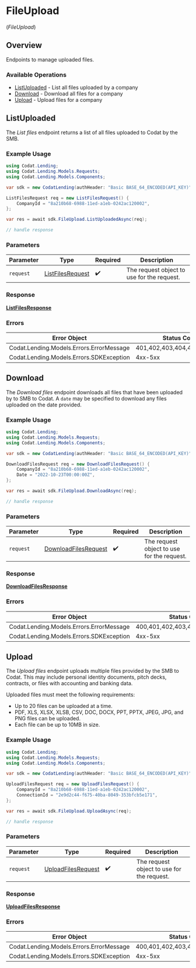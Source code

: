 # FileUpload
(*FileUpload*)

## Overview

Endpoints to manage uploaded files.

### Available Operations

* [ListUploaded](#listuploaded) - List all files uploaded by a company
* [Download](#download) - Download all files for a company
* [Upload](#upload) - Upload files for a company

## ListUploaded

﻿The *List files* endpoint returns a list of all files uploaded to Codat by the SMB. 

### Example Usage

```csharp
using Codat.Lending;
using Codat.Lending.Models.Requests;
using Codat.Lending.Models.Components;

var sdk = new CodatLending(authHeader: "Basic BASE_64_ENCODED(API_KEY)");

ListFilesRequest req = new ListFilesRequest() {
    CompanyId = "8a210b68-6988-11ed-a1eb-0242ac120002",
};

var res = await sdk.FileUpload.ListUploadedAsync(req);

// handle response
```

### Parameters

| Parameter                                                     | Type                                                          | Required                                                      | Description                                                   |
| ------------------------------------------------------------- | ------------------------------------------------------------- | ------------------------------------------------------------- | ------------------------------------------------------------- |
| `request`                                                     | [ListFilesRequest](../../Models/Requests/ListFilesRequest.md) | :heavy_check_mark:                                            | The request object to use for the request.                    |

### Response

**[ListFilesResponse](../../Models/Requests/ListFilesResponse.md)**

### Errors

| Error Object                             | Status Code                              | Content Type                             |
| ---------------------------------------- | ---------------------------------------- | ---------------------------------------- |
| Codat.Lending.Models.Errors.ErrorMessage | 401,402,403,404,429,500,503              | application/json                         |
| Codat.Lending.Models.Errors.SDKException | 4xx-5xx                                  | */*                                      |


## Download

The *Download files* endpoint downloads all files that have  been uploaded by to SMB to Codat. A `date` may be specified to download any files uploaded on the date provided.

### Example Usage

```csharp
using Codat.Lending;
using Codat.Lending.Models.Requests;
using Codat.Lending.Models.Components;

var sdk = new CodatLending(authHeader: "Basic BASE_64_ENCODED(API_KEY)");

DownloadFilesRequest req = new DownloadFilesRequest() {
    CompanyId = "8a210b68-6988-11ed-a1eb-0242ac120002",
    Date = "2022-10-23T00:00:00Z",
};

var res = await sdk.FileUpload.DownloadAsync(req);

// handle response
```

### Parameters

| Parameter                                                             | Type                                                                  | Required                                                              | Description                                                           |
| --------------------------------------------------------------------- | --------------------------------------------------------------------- | --------------------------------------------------------------------- | --------------------------------------------------------------------- |
| `request`                                                             | [DownloadFilesRequest](../../Models/Requests/DownloadFilesRequest.md) | :heavy_check_mark:                                                    | The request object to use for the request.                            |

### Response

**[DownloadFilesResponse](../../Models/Requests/DownloadFilesResponse.md)**

### Errors

| Error Object                             | Status Code                              | Content Type                             |
| ---------------------------------------- | ---------------------------------------- | ---------------------------------------- |
| Codat.Lending.Models.Errors.ErrorMessage | 400,401,402,403,404,429,500,503          | application/json                         |
| Codat.Lending.Models.Errors.SDKException | 4xx-5xx                                  | */*                                      |


## Upload

The *Upload files* endpoint uploads multiple files provided by the SMB to Codat. This may include personal identity documents, pitch decks, contracts, or files with accounting and banking data.

Uploaded files must meet the following requirements:

- Up to 20 files can be uploaded at a time.
- PDF, XLS, XLSX, XLSB, CSV, DOC, DOCX, PPT, PPTX, JPEG, JPG, and PNG files can be uploaded.
- Each file can be up to 10MB in size.

### Example Usage

```csharp
using Codat.Lending;
using Codat.Lending.Models.Requests;
using Codat.Lending.Models.Components;

var sdk = new CodatLending(authHeader: "Basic BASE_64_ENCODED(API_KEY)");

UploadFilesRequest req = new UploadFilesRequest() {
    CompanyId = "8a210b68-6988-11ed-a1eb-0242ac120002",
    ConnectionId = "2e9d2c44-f675-40ba-8049-353bfcb5e171",
};

var res = await sdk.FileUpload.UploadAsync(req);

// handle response
```

### Parameters

| Parameter                                                         | Type                                                              | Required                                                          | Description                                                       |
| ----------------------------------------------------------------- | ----------------------------------------------------------------- | ----------------------------------------------------------------- | ----------------------------------------------------------------- |
| `request`                                                         | [UploadFilesRequest](../../Models/Requests/UploadFilesRequest.md) | :heavy_check_mark:                                                | The request object to use for the request.                        |

### Response

**[UploadFilesResponse](../../Models/Requests/UploadFilesResponse.md)**

### Errors

| Error Object                             | Status Code                              | Content Type                             |
| ---------------------------------------- | ---------------------------------------- | ---------------------------------------- |
| Codat.Lending.Models.Errors.ErrorMessage | 400,401,402,403,404,429,500,503          | application/json                         |
| Codat.Lending.Models.Errors.SDKException | 4xx-5xx                                  | */*                                      |
